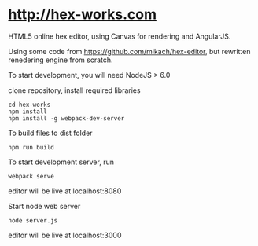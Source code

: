 http://hex-works.com
==========

HTML5 online hex editor, using Canvas for rendering and AngularJS.

Using some code from https://github.com/mikach/hex-editor, but rewritten renedering engine from scratch.


To start development, you will need NodeJS > 6.0

clone repository, install required libraries
```
cd hex-works
npm install
npm install -g webpack-dev-server
```

To build files to dist folder
```
npm run build
```

To start development server, run
```
webpack serve
```
editor will be live at localhost:8080


Start node web server
```
node server.js
```
editor will be live at localhost:3000

